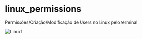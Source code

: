 # linux_permissions
Permissões/Criação/Modificação de Users no Linux pelo terminal



![Linux1](https://github.com/nmapmatha/linux_permissions/assets/147128412/b06916ff-c9b7-43f6-af37-fd3e71ad604c)
